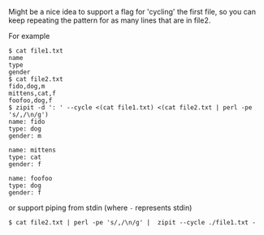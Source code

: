 Might be a nice idea to support a flag for 'cycling' the first file, so you can keep repeating the pattern for as many lines that are in file2.

For example

```
$ cat file1.txt
name
type
gender
$ cat file2.txt
fido,dog,m
mittens,cat,f
foofoo,dog,f
$ zipit -d ': ' --cycle <(cat file1.txt) <(cat file2.txt | perl -pe 's/,/\n/g')
name: fido
type: dog
gender: m

name: mittens
type: cat
gender: f

name: foofoo
type: dog
gender: f
```

or support piping from stdin (where `-` represents stdin)

```
$ cat file2.txt | perl -pe 's/,/\n/g' |  zipit --cycle ./file1.txt -
```
